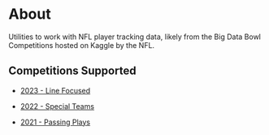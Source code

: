 # About

Utilities to work with NFL player tracking data, likely from the Big Data Bowl Competitions hosted on Kaggle by the NFL.

## Competitions Supported

- [2023 - Line Focused](https://www.kaggle.com/competitions/nfl-big-data-bowl-2023/)

- [2022 - Special Teams](https://www.kaggle.com/competitions/nfl-big-data-bowl-2022/)

- [2021 - Passing Plays](https://www.kaggle.com/competitions/nfl-big-data-bowl-2021)

